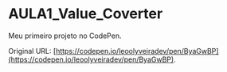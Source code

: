 # AULA1_Value_Coverter

Meu primeiro projeto no CodePen.

Original URL: [https://codepen.io/leoolyveiradev/pen/ByaGwBP](https://codepen.io/leoolyveiradev/pen/ByaGwBP).

